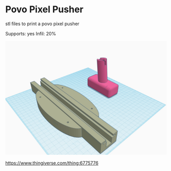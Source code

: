 # Povo Pixel Pusher

stl files to print a povo pixel pusher

Supports: yes
Infil: 20%

<img src=https://github.com/DnG-Crafts/3D_Printables/blob/main/Povo%20Pixel%20Pusher/image.jpg><br>


https://www.thingiverse.com/thing:6775776

